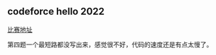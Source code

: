 ## codeforce hello 2022
[比赛地址](https://codeforces.com/contest/1621)

第四题一个最短路都没写出来，感觉很不好，代码的速度还是有点太慢了。